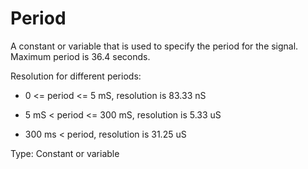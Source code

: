 # Period

A constant or variable that is used to specify the period for the signal. Maximum period is 36.4 seconds.

Resolution for different periods:

- 0 <= period <= 5 mS, resolution is 83.33 nS

- 5 mS < period <= 300 mS, resolution is 5.33 uS

- 300 ms < period, resolution is 31.25 uS

Type: Constant or variable
